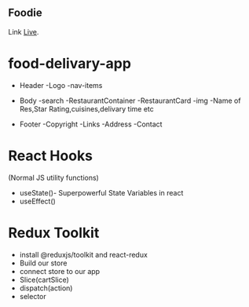 ## Foodie

Link [Live](https://foodie-pearl.vercel.app/).

<!--
# Parcel

- Dev Build
- Local Server
-  HMR= Hot Module Replacement
- File Watching Algorithm- written in C++
- Caching- Faster Optimization
- Image Optimization
- Minification
- Bundling
- Compress
- Consistent Hashing
- Code Splitting
- Differential Bundling- support older browsers
- Diagnostic
- Error Handling
- HTTPs
- Tree Shaking- remove unused code


- on running command npx parcel build index.html there will be error to resolve that u need to remove main app.js from package.json 

Two types of Export/Import

 - Default Export/Import
 export default component;
 import component from "path";

 - Named Export/Import
 export const component;
 import {component} from "path"

 # two types of routing in web apps
-Client side routing
-server side routing

-->



# food-delivary-app 
* Header
  -Logo
  -nav-items

* Body
  -search
  -RestaurantContainer
    -RestaurantCard
     -img
     -Name of Res,Star Rating,cuisines,delivary time etc
* Footer
  -Copyright
  -Links
  -Address
  -Contact
 
 

 # React Hooks
 (Normal JS utility functions)
 - useState()- Superpowerful State Variables in react
 - useEffect()


# Redux Toolkit
- install @reduxjs/toolkit and react-redux
- Build our store
- connect store to our app
- Slice(cartSlice)
- dispatch(action)
- selector

 
